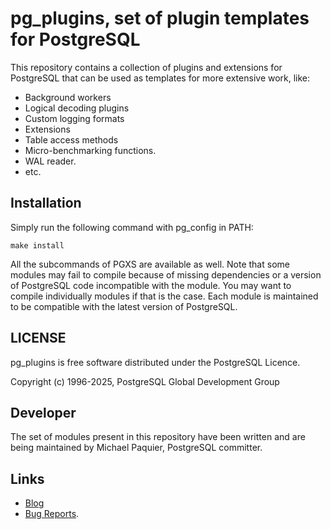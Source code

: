 pg_plugins, set of plugin templates for PostgreSQL
==================================================

This repository contains a collection of plugins and extensions for
PostgreSQL that can be used as templates for more extensive work, like:

- Background workers
- Logical decoding plugins
- Custom logging formats
- Extensions
- Table access methods
- Micro-benchmarking functions.
- WAL reader.
- etc.

Installation
------------

Simply run the following command with pg_config in PATH:

    make install

All the subcommands of PGXS are available as well.  Note that some modules
may fail to compile because of missing dependencies or a version of
PostgreSQL code incompatible with the module.  You may want to compile
individually modules if that is the case.  Each module is maintained to be
compatible with the latest version of PostgreSQL.

LICENSE
-------

pg_plugins is free software distributed under the PostgreSQL Licence.

Copyright (c) 1996-2025, PostgreSQL Global Development Group

Developer
---------

The set of modules present in this repository have been written and are
being maintained by Michael Paquier, PostgreSQL committer.

Links
-----

- [Blog](http://paquier.xyz)
- [Bug Reports](https://github.com/michaelpq/pg_plugins/).
